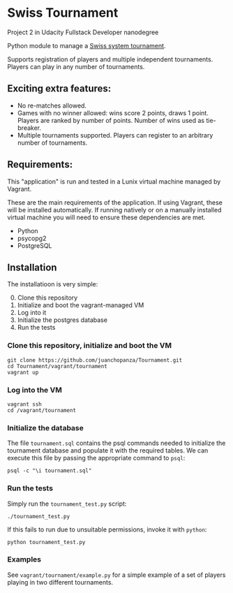 # Swiss Tournament

Project 2 in Udacity Fullstack Developer nanodegree

Python module to manage a 
[Swiss system tournament](https://en.wikipedia.org/wiki/Swiss-system_tournament).

Supports registration of players and multiple independent tournaments. Players can 
play in any number of tournaments.

## Exciting extra features:

* No re-matches allowed.
* Games with no winner allowed: wins score 2 points, draws 1 point.
  Players are ranked by number of points. Number of wins used as tie-breaker.
* Multiple tournaments supported. Players can register to an arbitrary number
  of tournaments.

## Requirements:

This "application" is run and tested in a Lunix virtual machine managed by Vagrant.

These are the main requirements of the application. If using Vagrant, these will be
installed automatically. If running natively or on a manually installed virtual machine
you will need to ensure these dependencies are met.

* Python
* psycopg2
* PostgreSQL

## Installation

The installatioon is very simple:

0. Clone this repository
1. Initialize and boot the vagrant-managed VM
2. Log into it
3. Initialize the postgres database
4. Run the tests

### Clone this repository, initialize and boot the VM

    git clone https://github.com/juanchopanza/Tournament.git
    cd Tournament/vagrant/tournament
    vagrant up

### Log into the VM

    vagrant ssh
    cd /vagrant/tournament

### Initialize the database

The file `tournament.sql` contains the psql commands needed to initialize the tournament
database and populate it with the required tables. We can execute this file by passing
the appropriate command to `psql`:

    psql -c "\i tournament.sql"

### Run the tests

Simply run the `tournament_test.py` script:

    ./tournament_test.py

If this fails to run due to unsuitable permissions, invoke it with `python`:

    python tournament_test.py

### Examples

See `vagrant/tournament/example.py` for a simple example of a set of players
playing in two different tournaments.
